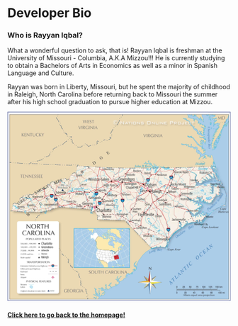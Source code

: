 # Developer Bio

### Who is Rayyan Iqbal?
What a wonderful question to ask, that is! Rayyan Iqbal is freshman at the University of Missouri - Columbia, A.K.A Mizzou!!! He is currently studying to obtain a Bachelors of Arts in Economics as well as a minor in Spanish Language and Culture.

Rayyan was born in Liberty, Missouri, but he spent the majority of childhood in Raleigh, North Carolina before returning back to Missouri the summer after his high school graduation to pursue higher education at Mizzou. 

![Image of North Carolina](https://github.com/rai8d4/rayyan-iqbal-personal-site/blob/b7a45b955bcf2c8e48deb0c8e211ca5dbd31c0ed/North_Carolina_map.jpeg)

#### [Click here to go back to the homepage!](https://github.com/rai8d4/rayyan-iqbal-personal-site/blob/67734e2e0ebaf62f703360df60c8794bbdbddd41/README.md)


